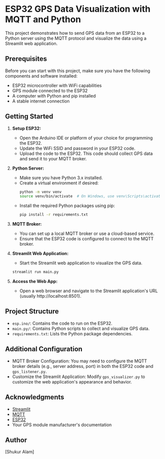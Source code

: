 # ESP32 GPS Data Visualization with MQTT and Python

This project demonstrates how to send GPS data from an ESP32 to a Python server using the MQTT protocol and visualize the data using a Streamlit web application.

## Prerequisites

Before you can start with this project, make sure you have the following components and software installed:

- ESP32 microcontroller with WiFi capabilities
- GPS module connected to the ESP32
- A computer with Python and pip installed
- A stable internet connection

## Getting Started

1. **Setup ESP32:**
    - Open the Arduino IDE or platform of your choice for programming the ESP32.
    - Update the WiFi SSID and password in your ESP32 code.
    - Upload the code to the ESP32. This code should collect GPS data and send it to your MQTT broker.

2. **Python Server:**
    - Make sure you have Python 3.x installed.
    - Create a virtual environment if desired:
        ```bash
        python -m venv venv
        source venv/bin/activate  # On Windows, use venv\Scripts\activate
        ```
    - Install the required Python packages using pip:
        ```bash
        pip install -r requirements.txt
        ```

3. **MQTT Broker:**
    - You can set up a local MQTT broker or use a cloud-based service.
    - Ensure that the ESP32 code is configured to connect to the MQTT broker.


4. **Streamlit Web Application:**
    - Start the Streamlit web application to visualize the GPS data.
    ```bash
    streamlit run main.py
    ```

5. **Access the Web App:**
    - Open a web browser and navigate to the Streamlit application's URL (usually http://localhost:8501).

## Project Structure

- `esp.ino/`: Contains the code to run on the ESP32.
- `main.py/`: Contains Python scripts to collect and visualize GPS data.
- `requirements.txt`: Lists the Python package dependencies.

## Additional Configuration

- MQTT Broker Configuration: You may need to configure the MQTT broker details (e.g., server address, port) in both the ESP32 code and `gps_listener.py`.
- Customize the Streamlit Application: Modify `gps_visualizer.py` to customize the web application's appearance and behavior.


## Acknowledgments

- [Streamlit](https://streamlit.io/)
- [MQTT](https://mqtt.org/)
- [ESP32](https://www.espressif.com/en/products/socs/esp32)
- Your GPS module manufacturer's documentation

## Author

[Shukur Alam]

